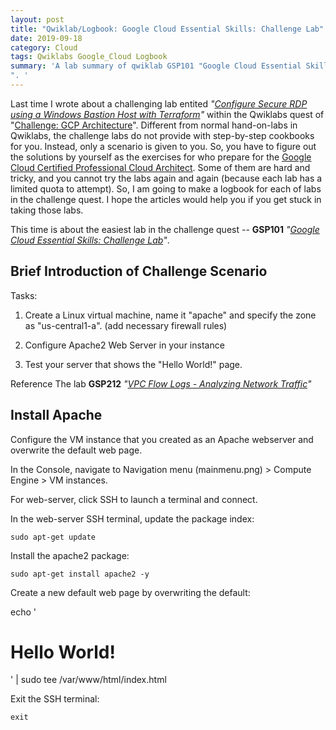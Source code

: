 ```yaml
---
layout: post
title: "Qwiklab/Logbook: Google Cloud Essential Skills: Challenge Lab"
date: 2019-09-18
category: Cloud
tags: Qwiklabs Google_Cloud Logbook
summary: 'A lab summary of qwiklab GSP101 "Google Cloud Essential Skills: Challenge Lab
". '
---
```



Last time I wrote about a challenging lab entited _"[Configure Secure RDP using a Windows Bastion Host with Terraform](/blog/2019/09/07/Configure-Windows-Bastion-Host-with-Terraform-on-GCP)"_ within the Qwiklabs quest of "[Challenge: GCP Architecture](https://google.qwiklabs.com/quests/47)". Different from normal hand-on-labs in Qwiklabs, the challenge labs do not provide with step-by-step cookbooks for you. Instead, only a scenario is given to you. So, you have to figure out the solutions by yourself as the exercises for who prepare for the [Google Cloud Certified Professional Cloud Architect](https://cloud.google.com/certification/cloud-architect). Some of them are hard and tricky, and you cannot try the labs again and again (because each lab has a limited quota to attempt). So, I am going to make a logbook for each of labs in the challenge quest. I hope the articles would help you if you get stuck in taking those labs.

This time is about the easiest lab in the challenge quest -- **GSP101** _"[Google Cloud Essential Skills: Challenge Lab](https://google.qwiklabs.com/focuses/1734?parent=catalog)"_.


## Brief Introduction of Challenge Scenario


Tasks:

1. Create a Linux virtual machine, name it "apache" and specify the zone as "us-central1-a". (add necessary firewall rules)

2. Configure Apache2 Web Server in your instance

3. Test your server that shows the "Hello World!" page.

Reference
The lab **GSP212** _"[VPC Flow Logs - Analyzing Network Traffic](https://www.qwiklabs.com/catalog?keywords=GSP212)"_

## Install Apache
Configure the VM instance that you created as an Apache webserver and overwrite the default web page.

In the Console, navigate to Navigation menu (mainmenu.png) > Compute Engine > VM instances.

For web-server, click SSH to launch a terminal and connect.

In the web-server SSH terminal, update the package index:

`sudo apt-get update`

Install the apache2 package:

`sudo apt-get install apache2 -y`

Create a new default web page by overwriting the default:

echo '<!doctype html><html><body><h1>Hello World!</h1></body></html>' | sudo tee /var/www/html/index.html

Exit the SSH terminal:


`exit`